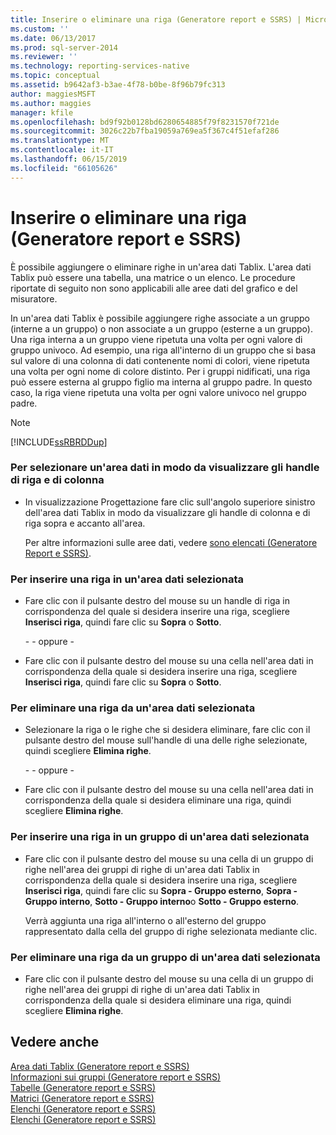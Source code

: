 ```yaml
---
title: Inserire o eliminare una riga (Generatore report e SSRS) | Microsoft Docs
ms.custom: ''
ms.date: 06/13/2017
ms.prod: sql-server-2014
ms.reviewer: ''
ms.technology: reporting-services-native
ms.topic: conceptual
ms.assetid: b9642af3-b3ae-4f78-b0be-8f96b79fc313
author: maggiesMSFT
ms.author: maggies
manager: kfile
ms.openlocfilehash: bd9f92b0128bd6280654885f79f8231570f721de
ms.sourcegitcommit: 3026c22b7fba19059a769ea5f367c4f51efaf286
ms.translationtype: MT
ms.contentlocale: it-IT
ms.lasthandoff: 06/15/2019
ms.locfileid: "66105626"
---
```

# <a name="insert-or-delete-a-row-report-builder-and-ssrs"></a>Inserire o eliminare una riga (Generatore report e SSRS)
  È possibile aggiungere o eliminare righe in un'area dati Tablix. L'area dati Tablix può essere una tabella, una matrice o un elenco. Le procedure riportate di seguito non sono applicabili alle aree dati del grafico e del misuratore.  
  
 In un'area dati Tablix è possibile aggiungere righe associate a un gruppo (interne a un gruppo) o non associate a un gruppo (esterne a un gruppo). Una riga interna a un gruppo viene ripetuta una volta per ogni valore di gruppo univoco. Ad esempio, una riga all'interno di un gruppo che si basa sul valore di una colonna di dati contenente nomi di colori, viene ripetuta una volta per ogni nome di colore distinto. Per i gruppi nidificati, una riga può essere esterna al gruppo figlio ma interna al gruppo padre. In questo caso, la riga viene ripetuta una volta per ogni valore univoco nel gruppo padre.  
  
> [!NOTE]  
>  [!INCLUDE[ssRBRDDup](../../includes/ssrbrddup-md.md)]  
  
### <a name="to-select-a-data-region-so-the-row-and-column-handles-appear"></a>Per selezionare un'area dati in modo da visualizzare gli handle di riga e di colonna  
  
-   In visualizzazione Progettazione fare clic sull'angolo superiore sinistro dell'area dati Tablix in modo da visualizzare gli handle di colonna e di riga sopra e accanto all'area.  
  
     Per altre informazioni sulle aree dati, vedere [sono elencati &#40;Generatore Report e SSRS&#41;](tables-matrices-and-lists-report-builder-and-ssrs.md).  
  
### <a name="to-insert-a-row-in-a-selected-data-region"></a>Per inserire una riga in un'area dati selezionata  
  
-   Fare clic con il pulsante destro del mouse su un handle di riga in corrispondenza del quale si desidera inserire una riga, scegliere **Inserisci riga**, quindi fare clic su **Sopra** o **Sotto**.  
  
     \- - oppure -  
  
-   Fare clic con il pulsante destro del mouse su una cella nell'area dati in corrispondenza della quale si desidera inserire una riga, scegliere **Inserisci riga**, quindi fare clic su **Sopra** o **Sotto**.  
  
### <a name="to-delete-a-row-from-a-selected-data-region"></a>Per eliminare una riga da un'area dati selezionata  
  
-   Selezionare la riga o le righe che si desidera eliminare, fare clic con il pulsante destro del mouse sull'handle di una delle righe selezionate, quindi scegliere **Elimina righe**.  
  
     \- - oppure -  
  
-   Fare clic con il pulsante destro del mouse su una cella nell'area dati in corrispondenza della quale si desidera eliminare una riga, quindi scegliere **Elimina righe**.  
  
### <a name="to-insert-a-row-in-a-group-in-a-selected-data-region"></a>Per inserire una riga in un gruppo di un'area dati selezionata  
  
-   Fare clic con il pulsante destro del mouse su una cella di un gruppo di righe nell'area dei gruppi di righe di un'area dati Tablix in corrispondenza della quale si desidera inserire una riga, scegliere **Inserisci riga**, quindi fare clic su **Sopra - Gruppo esterno**, **Sopra - Gruppo interno**, **Sotto - Gruppo interno**o **Sotto - Gruppo esterno**.  
  
     Verrà aggiunta una riga all'interno o all'esterno del gruppo rappresentato dalla cella del gruppo di righe selezionata mediante clic.  
  
### <a name="to-delete-a-row-from-a-group-in-a-selected-data-region"></a>Per eliminare una riga da un gruppo di un'area dati selezionata  
  
-   Fare clic con il pulsante destro del mouse su una cella di un gruppo di righe nell'area dei gruppi di righe di un'area dati Tablix in corrispondenza della quale si desidera eliminare una riga, quindi scegliere **Elimina righe**.  
  
## <a name="see-also"></a>Vedere anche  
 [Area dati Tablix &#40;Generatore report e SSRS&#41;](../tablix-data-region-report-builder-and-ssrs.md)   
 [Informazioni sui gruppi &#40;Generatore report e SSRS&#41;](understanding-groups-report-builder-and-ssrs.md)   
 [Tabelle &#40;Generatore report e SSRS&#41;](tables-report-builder-and-ssrs.md)   
 [Matrici &#40;Generatore report e SSRS&#41;](create-a-matrix-report-builder-and-ssrs.md)   
 [Elenchi &#40;Generatore report e SSRS&#41;](create-invoices-and-forms-with-lists-report-builder-and-ssrs.md)   
 [Elenchi &#40;Generatore report e SSRS&#41;](tables-matrices-and-lists-report-builder-and-ssrs.md)  
  
  
